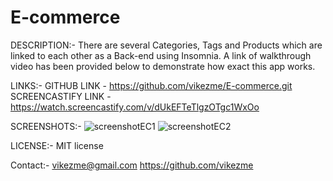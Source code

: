 # E-commerce

DESCRIPTION:-
There are several Categories, Tags and Products which are linked to each other as a Back-end using Insomnia. A link of walkthrough video has been provided below to demonstrate how exact this app works.



LINKS:-
GITHUB LINK - https://github.com/vikezme/E-commerce.git
SCREENCASTIFY LINK - https://watch.screencastify.com/v/dUkEFTeTlgzOTgc1WxOo

SCREENSHOTS:-
![screenshotEC1](https://user-images.githubusercontent.com/76554370/134645827-6a4f04ab-6f19-4b2d-a964-1110d2658da2.JPG)
![screenshotEC2](https://user-images.githubusercontent.com/76554370/134645840-33b3820f-39d7-4743-9408-c9e6d33e2a66.JPG)


LICENSE:-
MIT license

Contact:-
vikezme@gmail.com
https://github.com/vikezme
